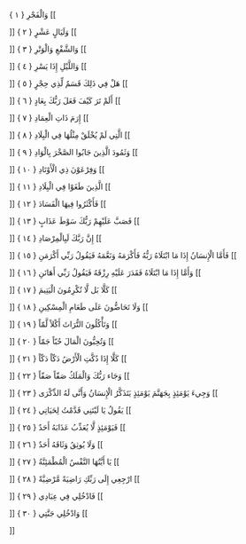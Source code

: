 وَالْفَجْرِ { ۱ }
[[


]] 
وَلَيَالٍ عَشْرٍ { ۲ }
[[


]] 
وَالشَّفْعِ وَالْوَتْرِ { ۳ }
[[


]] 
وَاللَّيْلِ إِذَا يَسْرِ { ٤ }
[[


]] 
هَلْ فِي ذَلِكَ قَسَمٌ لِّذِي حِجْرٍ { ٥ }
[[


]] 
أَلَمْ تَرَ كَيْفَ فَعَلَ رَبُّكَ بِعَادٍ { ٦ }
[[


]] 
إِرَمَ ذَاتِ الْعِمَادِ { ٧ }
[[


]] 
الَّتِي لَمْ يُخْلَقْ مِثْلُهَا فِي الْبِلَادِ { ۸ }
[[


]] 
وَثَمُودَ الَّذِينَ جَابُوا الصَّخْرَ بِالْوَادِ { ۹ }
[[


]] 
وَفِرْعَوْنَ ذِي الْأَوْتَادِ { ۱۰ }
[[


]] 
الَّذِينَ طَغَوْا فِي الْبِلَادِ { ۱۱ }
[[


]] 
فَأَكْثَرُوا فِيهَا الْفَسَادَ { ۱۲ }
[[


]] 
فَصَبَّ عَلَيْهِمْ رَبُّكَ سَوْطَ عَذَابٍ { ۱۳ }
[[


]] 
إِنَّ رَبَّكَ لَبِالْمِرْصَادِ { ۱٤ }
[[


]] 
فَأَمَّا الْإِنسَانُ إِذَا مَا ابْتَلَاهُ رَبُّهُ فَأَكْرَمَهُ وَنَعَّمَهُ فَيَقُولُ رَبِّي أَكْرَمَنِ { ۱٥ }
[[


]] 
وَأَمَّا إِذَا مَا ابْتَلَاهُ فَقَدَرَ عَلَيْهِ رِزْقَهُ فَيَقُولُ رَبِّي أَهَانَنِ { ۱٦ }
[[


]] 
كَلَّا بَل لَّا تُكْرِمُونَ الْيَتِيمَ { ۱٧ }
[[


]] 
وَلَا تَحَاضُّونَ عَلَى طَعَامِ الْمِسْكِينِ { ۱۸ }
[[


]] 
وَتَأْكُلُونَ التُّرَاثَ أَكْلاً لَّمّاً { ۱۹ }
[[


]] 
وَتُحِبُّونَ الْمَالَ حُبّاً جَمّاً { ۲۰ }
[[


]] 
كَلَّا إِذَا دُكَّتِ الْأَرْضُ دَكّاً دَكّاً { ۲۱ }
[[


]] 
وَجَاء رَبُّكَ وَالْمَلَكُ صَفّاً صَفّاً { ۲۲ }
[[


]] 
وَجِيءَ يَوْمَئِذٍ بِجَهَنَّمَ يَوْمَئِذٍ يَتَذَكَّرُ الْإِنسَانُ وَأَنَّى لَهُ الذِّكْرَى { ۲۳ }
[[


]] 
يَقُولُ يَا لَيْتَنِي قَدَّمْتُ لِحَيَاتِي { ۲٤ }
[[


]] 
فَيَوْمَئِذٍ لَّا يُعَذِّبُ عَذَابَهُ أَحَدٌ { ۲٥ }
[[


]] 
وَلَا يُوثِقُ وَثَاقَهُ أَحَدٌ { ۲٦ }
[[


]] 
يَا أَيَّتُهَا النَّفْسُ الْمُطْمَئِنَّةُ { ۲٧ }
[[


]] 
ارْجِعِي إِلَى رَبِّكِ رَاضِيَةً مَّرْضِيَّةً { ۲۸ }
[[


]] 
فَادْخُلِي فِي عِبَادِي { ۲۹ }
[[


]] 
وَادْخُلِي جَنَّتِي { ۳۰ }
[[


]]